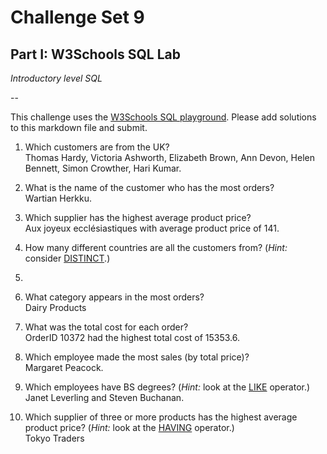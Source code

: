 # Challenge Set 9
## Part I: W3Schools SQL Lab 

*Introductory level SQL*

--

This challenge uses the [W3Schools SQL playground](http://www.w3schools.com/sql/trysql.asp?filename=trysql_select_all). Please add solutions to this markdown file and submit.

1. Which customers are from the UK?  
Thomas Hardy, Victoria Ashworth, Elizabeth Brown, Ann Devon, Helen Bennett, Simon Crowther, Hari Kumar.  


2. What is the name of the customer who has the most orders?  
Wartian Herkku.  

3. Which supplier has the highest average product price?  
Aux joyeux ecclésiastiques with average product price of 141.  

4. How many different countries are all the customers from? (*Hint:* consider [DISTINCT](http://www.w3schools.com/sql/sql_distinct.asp).)  
21.  

5. What category appears in the most orders?  
Dairy Products  

6. What was the total cost for each order?  
OrderID 10372 had the highest total cost of 15353.6.  

7. Which employee made the most sales (by total price)?  
Margaret Peacock.  

8. Which employees have BS degrees? (*Hint:* look at the [LIKE](http://www.w3schools.com/sql/sql_like.asp) operator.)  
Janet Leverling and Steven Buchanan.  

9. Which supplier of three or more products has the highest average product price? (*Hint:* look at the [HAVING](http://www.w3schools.com/sql/sql_having.asp) operator.)  
Tokyo Traders  
